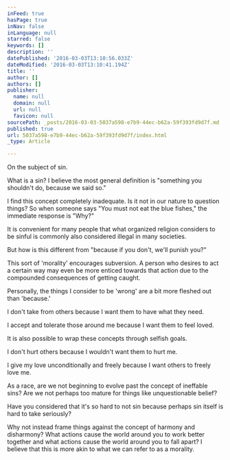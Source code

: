 ```yaml
---
inFeed: true
hasPage: true
inNav: false
inLanguage: null
starred: false
keywords: []
description: ''
datePublished: '2016-03-03T13:10:56.033Z'
dateModified: '2016-03-03T13:10:41.194Z'
title: ''
author: []
authors: []
publisher:
  name: null
  domain: null
  url: null
  favicon: null
sourcePath: _posts/2016-03-03-5037a598-e7b9-44ec-b62a-59f393fd9d7f.md
published: true
url: 5037a598-e7b9-44ec-b62a-59f393fd9d7f/index.html
_type: Article

---
```

On the subject of sin. 

What is a sin? I believe the most general definition is "something you shouldn't do, because we said so."

I find this concept completely inadequate.  Is it not in our nature to question things? So when someone says "You must not eat the blue fishes," the immediate response is "Why?"

It is convenient for many people that what organized religion considers to be sinful is commonly also considered illegal in many societies. 

But how is this different from "because if you don't, we'll punish you?"

This sort of 'morality' encourages subversion.  A person who desires to act a certain way may even be more enticed towards that action due to the compounded consequences of getting caught. 

Personally, the things I consider to be 'wrong' are a bit more fleshed out than 'because.' 

I don't take from others because I want them to have what they need. 

I accept and tolerate those around me because I want them to feel loved.

It is also possible to wrap these concepts through selfish goals. 

I don't hurt others because I wouldn't want them to hurt me. 

I give my love unconditionally and freely because I want others to freely love me. 

As a race, are we not beginning to evolve past the concept of ineffable sins? Are we not perhaps too mature for things like unquestionable belief? 

Have you considered that it's so hard to not sin because perhaps sin itself is hard to take seriously? 

Why not instead frame things against the concept of harmony and disharmony? What actions cause the world around you to work better together and what actions cause the world around you to fall apart? I believe that this is more akin to what we can refer to as a morality.